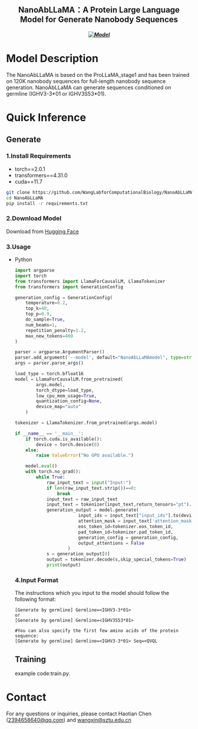 <h2 align="center"> NanoAbLLaMA：A Protein Large Language Model for Generate Nanobody Sequences</h2>
<h5 align="center">
  
[![Model](https://img.shields.io/badge/🤗-Model_Download-blue.svg)](https://huggingface.co/Lab608/NanoAbLLaMA)

</h5>

# Model Description
The NanoAbLLaMA is based on the ProLLaMA_stage1 and has been trained on 120K nanobody sequences for full-length nanobody sequence generation.
NanoAbLLaMA can generate sequences conditioned on germline (IGHV3-3\*01 or IGHV3S53\*01).
# Quick Inference
  ## Generate
  ### 1.Install Requirements
  * torch==2.0.1
  * transformers==4.31.0
  * cuda==11.7
  ```bash
  git clone https://github.com/WangLabforComputationalBiology/NanoAbLLaMA.git
  cd NanoAbLLaMA
  pip install -r requirements.txt
  ```
  ### 2.Download Model
  Download from [Hugging Face](https://huggingface.co/Lab608/NanoAbLLaMA)
  ### 3.Usage
  * Python
    ```python
    import argparse
    import torch
    from transformers import LlamaForCausalLM, LlamaTokenizer
    from transformers import GenerationConfig
    
    generation_config = GenerationConfig(
        temperature=0.2,
        top_k=40,
        top_p=0.9,
        do_sample=True,
        num_beams=1,
        repetition_penalty=1.2,
        max_new_tokens=400
    )
    
    parser = argparse.ArgumentParser()
    parser.add_argument('--model', default="NanoAbLLaMAmodel", type=str, help="The local path of the model.")
    args = parser.parse_args()
    
    load_type = torch.bfloat16
    model = LlamaForCausalLM.from_pretrained(
            args.model,
            torch_dtype=load_type,
            low_cpu_mem_usage=True,
            quantization_config=None,
            device_map="auto"
        )
    
    tokenizer = LlamaTokenizer.from_pretrained(args.model)
    
    if __name__ == '__main__':
        if torch.cuda.is_available():
            device = torch.device(0)
        else:
            raise ValueError("No GPU available.")
    
        model.eval()
        with torch.no_grad():
            while True:
                raw_input_text = input("Input:")
                if len(raw_input_text.strip())==0:
                    break
                input_text = raw_input_text
                input_text = tokenizer(input_text,return_tensors="pt").to(device)
                generation_output = model.generate(
                            input_ids = input_text["input_ids"].to(device),
                            attention_mask = input_text['attention_mask'].to(device),
                            eos_token_id=tokenizer.eos_token_id,
                            pad_token_id=tokenizer.pad_token_id,
                            generation_config = generation_config,
                            output_attentions = False
                        )
                s = generation_output[0]
                output = tokenizer.decode(s,skip_special_tokens=True)
                print(output)
    ```
    ### 4.Input Format
    The instructions which you input to the model should follow the following format:
    ```text
    [Generate by germline] Germline=<IGHV3-3*01>
    or
    [Generate by germline] Germline=<IGHV3S53*01>
    ```
    ```text
    #You can also specify the first few amino acids of the protein sequence:
    [Generate by germline] Germline=<IGHV3-3*01> Seq=<QVQL
    ```
    ## Training
      example code:train.py.
# Contact
For any questions or inquiries, please contact Haotian Chen (2394658640@qq.com) and wangxin@sztu.edu.cn
